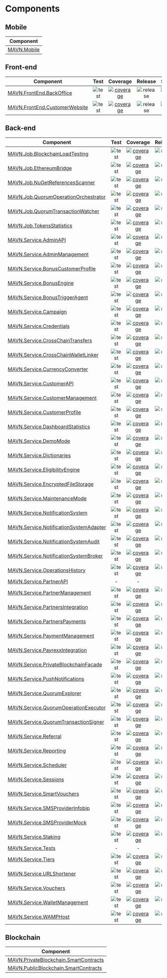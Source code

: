 # Components
## Mobile
 Component |
 --------- |
[MAVN.Mobile](https://github.com/OpenMAVN/MAVN.Mobile)|
## Front-end
Component | Test | Coverage | Release | Service 
--------- |:----:|:--------:|:-------:|:-------:
[MAVN.FrontEnd.BackOffice](https://github.com/OpenMAVN/MAVN.FrontEnd.BackOffice)|![test](https://github.com/OpenMAVN/MAVN.FrontEnd.BackOffice/workflows/test/badge.svg)|[![coverage](https://coveralls.io/repos/github/OpenMAVN/MAVN.FrontEnd.BackOffice/badge.svg?branch=master)](https://coveralls.io/github/OpenMAVN/MAVN.FrontEnd.BackOffice?branch=master)|![release](https://github.com/OpenMAVN/MAVN.FrontEnd.BackOffice/workflows/release/badge.svg)|[![docker](https://img.shields.io/docker/v/openmavn/backoffice-service?sort=semver)](https://https://hub.docker.com/r/openmavn/backoffice-service)|
[MAVN.FrontEnd.CustomerWebsite](https://github.com/OpenMAVN/MAVN.FrontEnd.CustomerWebsite)|![test](https://github.com/OpenMAVN/MAVN.FrontEnd.CustomerWebsite/workflows/test/badge.svg)|[![coverage](https://coveralls.io/repos/github/OpenMAVN/MAVN.FrontEnd.CustomerWebsite/badge.svg?branch=master)](https://coveralls.io/github/OpenMAVN/MAVN.FrontEnd.CustomerWebsite?branch=master)|![release](https://github.com/OpenMAVN/MAVN.FrontEnd.CustomerWebsite/workflows/release/badge.svg)|[![docker](https://img.shields.io/docker/v/openmavn/customer-website-service?sort=semver)](https://https://hub.docker.com/r/openmavn/customer-website-service)|
## Back-end
Component | Test | Coverage | Release | Client | Contract | Service | Job 
--------- |:----:|:--------:|:-------:|:------:|:--------:|:-------:|:---:
[MAVN.Job.BlockchainLoadTesting](https://github.com/OpenMAVN/MAVN.Job.BlockchainLoadTesting)|![test](https://github.com/OpenMAVN/MAVN.Job.BlockchainLoadTesting/workflows/test/badge.svg)|[![coverage](https://coveralls.io/repos/github/OpenMAVN/MAVN.Job.BlockchainLoadTesting/badge.svg?branch=master)](https://coveralls.io/github/OpenMAVN/MAVN.Job.BlockchainLoadTesting?branch=master)|![release](https://github.com/OpenMAVN/MAVN.Job.BlockchainLoadTesting/workflows/release/badge.svg)| - | - | - |[![docker](https://img.shields.io/docker/v/openmavn/blockchain-load-testing-job?sort=semver)](https://https://hub.docker.com/r/openmavn/blockchain-load-testing-job)|
[MAVN.Job.EthereumBridge](https://github.com/OpenMAVN/MAVN.Job.EthereumBridge)|![test](https://github.com/OpenMAVN/MAVN.Job.EthereumBridge/workflows/test/badge.svg)|[![coverage](https://coveralls.io/repos/github/OpenMAVN/MAVN.Job.EthereumBridge/badge.svg?branch=master)](https://coveralls.io/github/OpenMAVN/MAVN.Job.EthereumBridge?branch=master)|![release](https://github.com/OpenMAVN/MAVN.Job.EthereumBridge/workflows/release/badge.svg)|[![nuget](https://img.shields.io/nuget/v/MAVN.Job.EthereumBridge.Client)](https://www.nuget.org/packages/MAVN.Job.EthereumBridge.Client/)|[![nuget](https://img.shields.io/nuget/v/MAVN.Job.EthereumBridge.Contract)](https://www.nuget.org/packages/MAVN.Job.EthereumBridge.Contract/)|[![docker](https://img.shields.io/docker/v/openmavn/ethereum-bridge-service?sort=semver)](https://https://hub.docker.com/r/openmavn/ethereum-bridge-service)|[![docker](https://img.shields.io/docker/v/openmavn/ethereum-bridge-job?sort=semver)](https://https://hub.docker.com/r/openmavn/ethereum-bridge-job)|
[MAVN.Job.NuGetReferencesScanner](https://github.com/OpenMAVN/MAVN.Job.NuGetReferencesScanner)|![test](https://github.com/OpenMAVN/MAVN.Job.NuGetReferencesScanner/workflows/test/badge.svg)|[![coverage](https://coveralls.io/repos/github/OpenMAVN/MAVN.Job.NuGetReferencesScanner/badge.svg?branch=master)](https://coveralls.io/github/OpenMAVN/MAVN.Job.NuGetReferencesScanner?branch=master)|![release](https://github.com/OpenMAVN/MAVN.Job.NuGetReferencesScanner/workflows/release/badge.svg)| - | - | - |[![docker](https://img.shields.io/docker/v/openmavn/nuget-references-scanner-job?sort=semver)](https://https://hub.docker.com/r/openmavn/nuget-references-scanner-job)|
[MAVN.Job.QuorumOperationOrchestrator](https://github.com/OpenMAVN/MAVN.Job.QuorumOperationOrchestrator)|![test](https://github.com/OpenMAVN/MAVN.Job.QuorumOperationOrchestrator/workflows/test/badge.svg)|[![coverage](https://coveralls.io/repos/github/OpenMAVN/MAVN.Job.QuorumOperationOrchestrator/badge.svg?branch=master)](https://coveralls.io/github/OpenMAVN/MAVN.Job.QuorumOperationOrchestrator?branch=master)|![release](https://github.com/OpenMAVN/MAVN.Job.QuorumOperationOrchestrator/workflows/release/badge.svg)| - | - | - |[![docker](https://img.shields.io/docker/v/openmavn/quorum-operation-orchestrator-job?sort=semver)](https://https://hub.docker.com/r/openmavn/quorum-operation-orchestrator-job)|
[MAVN.Job.QuorumTransactionWatcher](https://github.com/OpenMAVN/MAVN.Job.QuorumTransactionWatcher)|![test](https://github.com/OpenMAVN/MAVN.Job.QuorumTransactionWatcher/workflows/test/badge.svg)|[![coverage](https://coveralls.io/repos/github/OpenMAVN/MAVN.Job.QuorumTransactionWatcher/badge.svg?branch=master)](https://coveralls.io/github/OpenMAVN/MAVN.Job.QuorumTransactionWatcher?branch=master)|![release](https://github.com/OpenMAVN/MAVN.Job.QuorumTransactionWatcher/workflows/release/badge.svg)| - |[![nuget](https://img.shields.io/nuget/v/MAVN.Job.QuorumTransactionWatcher.Contract)](https://www.nuget.org/packages/MAVN.Job.QuorumTransactionWatcher.Contract/)| - |[![docker](https://img.shields.io/docker/v/openmavn/quorum-transaction-watcher-job?sort=semver)](https://https://hub.docker.com/r/openmavn/quorum-transaction-watcher-job)|
[MAVN.Job.TokensStatistics](https://github.com/OpenMAVN/MAVN.Job.TokensStatistics)|![test](https://github.com/OpenMAVN/MAVN.Job.TokensStatistics/workflows/test/badge.svg)|[![coverage](https://coveralls.io/repos/github/OpenMAVN/MAVN.Job.TokensStatistics/badge.svg?branch=master)](https://coveralls.io/github/OpenMAVN/MAVN.Job.TokensStatistics?branch=master)|![release](https://github.com/OpenMAVN/MAVN.Job.TokensStatistics/workflows/release/badge.svg)|[![nuget](https://img.shields.io/nuget/v/MAVN.Job.TokensStatistics.Client)](https://www.nuget.org/packages/MAVN.Job.TokensStatistics.Client/)| - | - |[![docker](https://img.shields.io/docker/v/openmavn/tokens-statistics-job?sort=semver)](https://https://hub.docker.com/r/openmavn/tokens-statistics-job)|
[MAVN.Service.AdminAPI](https://github.com/OpenMAVN/MAVN.Service.AdminAPI)|![test](https://github.com/OpenMAVN/MAVN.Service.AdminAPI/workflows/test/badge.svg)|[![coverage](https://coveralls.io/repos/github/OpenMAVN/MAVN.Service.AdminAPI/badge.svg?branch=master)](https://coveralls.io/github/OpenMAVN/MAVN.Service.AdminAPI?branch=master)|![release](https://github.com/OpenMAVN/MAVN.Service.AdminAPI/workflows/release/badge.svg)| - | - |[![docker](https://img.shields.io/docker/v/openmavn/admin-api?sort=semver)](https://https://hub.docker.com/r/openmavn/admin-api)| - |
[MAVN.Service.AdminManagement](https://github.com/OpenMAVN/MAVN.Service.AdminManagement)|![test](https://github.com/OpenMAVN/MAVN.Service.AdminManagement/workflows/test/badge.svg)|[![coverage](https://coveralls.io/repos/github/OpenMAVN/MAVN.Service.AdminManagement/badge.svg?branch=master)](https://coveralls.io/github/OpenMAVN/MAVN.Service.AdminManagement?branch=master)|![release](https://github.com/OpenMAVN/MAVN.Service.AdminManagement/workflows/release/badge.svg)|[![nuget](https://img.shields.io/nuget/v/MAVN.Service.AdminManagement.Client)](https://www.nuget.org/packages/MAVN.Service.AdminManagement.Client/)|[![nuget](https://img.shields.io/nuget/v/MAVN.Service.AdminManagement.Contract)](https://www.nuget.org/packages/MAVN.Service.AdminManagement.Contract/)|[![docker](https://img.shields.io/docker/v/openmavn/admin-management-service?sort=semver)](https://https://hub.docker.com/r/openmavn/admin-management-service)| - |
[MAVN.Service.BonusCustomerProfile](https://github.com/OpenMAVN/MAVN.Service.BonusCustomerProfile)|![test](https://github.com/OpenMAVN/MAVN.Service.BonusCustomerProfile/workflows/test/badge.svg)|[![coverage](https://coveralls.io/repos/github/OpenMAVN/MAVN.Service.BonusCustomerProfile/badge.svg?branch=master)](https://coveralls.io/github/OpenMAVN/MAVN.Service.BonusCustomerProfile?branch=master)|![release](https://github.com/OpenMAVN/MAVN.Service.BonusCustomerProfile/workflows/release/badge.svg)|[![nuget](https://img.shields.io/nuget/v/MAVN.Service.BonusCustomerProfile.Client)](https://www.nuget.org/packages/MAVN.Service.BonusCustomerProfile.Client/)|[![nuget](https://img.shields.io/nuget/v/MAVN.Service.BonusCustomerProfile.Contract)](https://www.nuget.org/packages/MAVN.Service.BonusCustomerProfile.Contract/)|[![docker](https://img.shields.io/docker/v/openmavn/bonus-customer-profile-service?sort=semver)](https://https://hub.docker.com/r/openmavn/bonus-customer-profile-service)| - |
[MAVN.Service.BonusEngine](https://github.com/OpenMAVN/MAVN.Service.BonusEngine)|![test](https://github.com/OpenMAVN/MAVN.Service.BonusEngine/workflows/test/badge.svg)|[![coverage](https://coveralls.io/repos/github/OpenMAVN/MAVN.Service.BonusEngine/badge.svg?branch=master)](https://coveralls.io/github/OpenMAVN/MAVN.Service.BonusEngine?branch=master)|![release](https://github.com/OpenMAVN/MAVN.Service.BonusEngine/workflows/release/badge.svg)|[![nuget](https://img.shields.io/nuget/v/MAVN.Service.BonusEngine.Client)](https://www.nuget.org/packages/MAVN.Service.BonusEngine.Client/)|[![nuget](https://img.shields.io/nuget/v/MAVN.Service.BonusEngine.Contract)](https://www.nuget.org/packages/MAVN.Service.BonusEngine.Contract/)|[![docker](https://img.shields.io/docker/v/openmavn/bonus-engine-service?sort=semver)](https://https://hub.docker.com/r/openmavn/bonus-engine-service)| - |
[MAVN.Service.BonusTriggerAgent](https://github.com/OpenMAVN/MAVN.Service.BonusTriggerAgent)|![test](https://github.com/OpenMAVN/MAVN.Service.BonusTriggerAgent/workflows/test/badge.svg)|[![coverage](https://coveralls.io/repos/github/OpenMAVN/MAVN.Service.BonusTriggerAgent/badge.svg?branch=master)](https://coveralls.io/github/OpenMAVN/MAVN.Service.BonusTriggerAgent?branch=master)|![release](https://github.com/OpenMAVN/MAVN.Service.BonusTriggerAgent/workflows/release/badge.svg)|[![nuget](https://img.shields.io/nuget/v/MAVN.Service.BonusTriggerAgent.Client)](https://www.nuget.org/packages/MAVN.Service.BonusTriggerAgent.Client/)|[![nuget](https://img.shields.io/nuget/v/MAVN.Service.BonusTriggerAgent.Contract)](https://www.nuget.org/packages/MAVN.Service.BonusTriggerAgent.Contract/)|[![docker](https://img.shields.io/docker/v/openmavn/bonus-trigger-agent-service?sort=semver)](https://https://hub.docker.com/r/openmavn/bonus-trigger-agent-service)| - |
[MAVN.Service.Campaign](https://github.com/OpenMAVN/MAVN.Service.Campaign)|![test](https://github.com/OpenMAVN/MAVN.Service.Campaign/workflows/test/badge.svg)|[![coverage](https://coveralls.io/repos/github/OpenMAVN/MAVN.Service.Campaign/badge.svg?branch=master)](https://coveralls.io/github/OpenMAVN/MAVN.Service.Campaign?branch=master)|![release](https://github.com/OpenMAVN/MAVN.Service.Campaign/workflows/release/badge.svg)|[![nuget](https://img.shields.io/nuget/v/MAVN.Service.Campaign.Client)](https://www.nuget.org/packages/MAVN.Service.Campaign.Client/)|[![nuget](https://img.shields.io/nuget/v/MAVN.Service.Campaign.Contract)](https://www.nuget.org/packages/MAVN.Service.Campaign.Contract/)|[![docker](https://img.shields.io/docker/v/openmavn/campaign-service?sort=semver)](https://https://hub.docker.com/r/openmavn/campaign-service)| - |
[MAVN.Service.Credentials](https://github.com/OpenMAVN/MAVN.Service.Credentials)|![test](https://github.com/OpenMAVN/MAVN.Service.Credentials/workflows/test/badge.svg)|[![coverage](https://coveralls.io/repos/github/OpenMAVN/MAVN.Service.Credentials/badge.svg?branch=master)](https://coveralls.io/github/OpenMAVN/MAVN.Service.Credentials?branch=master)|![release](https://github.com/OpenMAVN/MAVN.Service.Credentials/workflows/release/badge.svg)|[![nuget](https://img.shields.io/nuget/v/MAVN.Service.Credentials.Client)](https://www.nuget.org/packages/MAVN.Service.Credentials.Client/)|[![nuget](https://img.shields.io/nuget/v/MAVN.Service.Credentials.Contract)](https://www.nuget.org/packages/MAVN.Service.Credentials.Contract/)|[![docker](https://img.shields.io/docker/v/openmavn/credentials-service?sort=semver)](https://https://hub.docker.com/r/openmavn/credentials-service)| - |
[MAVN.Service.CrossChainTransfers](https://github.com/OpenMAVN/MAVN.Service.CrossChainTransfers)|![test](https://github.com/OpenMAVN/MAVN.Service.CrossChainTransfers/workflows/test/badge.svg)|[![coverage](https://coveralls.io/repos/github/OpenMAVN/MAVN.Service.CrossChainTransfers/badge.svg?branch=master)](https://coveralls.io/github/OpenMAVN/MAVN.Service.CrossChainTransfers?branch=master)|![release](https://github.com/OpenMAVN/MAVN.Service.CrossChainTransfers/workflows/release/badge.svg)|[![nuget](https://img.shields.io/nuget/v/MAVN.Service.CrossChainTransfers.Client)](https://www.nuget.org/packages/MAVN.Service.CrossChainTransfers.Client/)|[![nuget](https://img.shields.io/nuget/v/MAVN.Service.CrossChainTransfers.Contract)](https://www.nuget.org/packages/MAVN.Service.CrossChainTransfers.Contract/)|[![docker](https://img.shields.io/docker/v/openmavn/cross-chain-transfers-service?sort=semver)](https://https://hub.docker.com/r/openmavn/cross-chain-transfers-service)| - |
[MAVN.Service.CrossChainWalletLinker](https://github.com/OpenMAVN/MAVN.Service.CrossChainWalletLinker)|![test](https://github.com/OpenMAVN/MAVN.Service.CrossChainWalletLinker/workflows/test/badge.svg)|[![coverage](https://coveralls.io/repos/github/OpenMAVN/MAVN.Service.CrossChainWalletLinker/badge.svg?branch=master)](https://coveralls.io/github/OpenMAVN/MAVN.Service.CrossChainWalletLinker?branch=master)|![release](https://github.com/OpenMAVN/MAVN.Service.CrossChainWalletLinker/workflows/release/badge.svg)|[![nuget](https://img.shields.io/nuget/v/MAVN.Service.CrossChainWalletLinker.Client)](https://www.nuget.org/packages/MAVN.Service.CrossChainWalletLinker.Client/)|[![nuget](https://img.shields.io/nuget/v/MAVN.Service.CrossChainWalletLinker.Contract)](https://www.nuget.org/packages/MAVN.Service.CrossChainWalletLinker.Contract/)|[![docker](https://img.shields.io/docker/v/openmavn/cross-chain-wallet-linker-service?sort=semver)](https://https://hub.docker.com/r/openmavn/cross-chain-wallet-linker-service)| - |
[MAVN.Service.CurrencyConverter](https://github.com/OpenMAVN/MAVN.Service.CurrencyConverter)|![test](https://github.com/OpenMAVN/MAVN.Service.CurrencyConverter/workflows/test/badge.svg)|[![coverage](https://coveralls.io/repos/github/OpenMAVN/MAVN.Service.CurrencyConverter/badge.svg?branch=master)](https://coveralls.io/github/OpenMAVN/MAVN.Service.CurrencyConverter?branch=master)|![release](https://github.com/OpenMAVN/MAVN.Service.CurrencyConverter/workflows/release/badge.svg)|[![nuget](https://img.shields.io/nuget/v/MAVN.Service.CurrencyConverter.Client)](https://www.nuget.org/packages/MAVN.Service.CurrencyConverter.Client/)|[![nuget](https://img.shields.io/nuget/v/MAVN.Service.CurrencyConverter.Contract)](https://www.nuget.org/packages/MAVN.Service.CurrencyConverter.Contract/)|[![docker](https://img.shields.io/docker/v/openmavn/currency-converter-service?sort=semver)](https://https://hub.docker.com/r/openmavn/currency-converter-service)| - |
[MAVN.Service.CustomerAPI](https://github.com/OpenMAVN/MAVN.Service.CustomerAPI)|![test](https://github.com/OpenMAVN/MAVN.Service.CustomerAPI/workflows/test/badge.svg)|[![coverage](https://coveralls.io/repos/github/OpenMAVN/MAVN.Service.CustomerAPI/badge.svg?branch=master)](https://coveralls.io/github/OpenMAVN/MAVN.Service.CustomerAPI?branch=master)|![release](https://github.com/OpenMAVN/MAVN.Service.CustomerAPI/workflows/release/badge.svg)| - | - |[![docker](https://img.shields.io/docker/v/openmavn/customer-api?sort=semver)](https://https://hub.docker.com/r/openmavn/customer-api)| - |
[MAVN.Service.CustomerManagement](https://github.com/OpenMAVN/MAVN.Service.CustomerManagement)|![test](https://github.com/OpenMAVN/MAVN.Service.CustomerManagement/workflows/test/badge.svg)|[![coverage](https://coveralls.io/repos/github/OpenMAVN/MAVN.Service.CustomerManagement/badge.svg?branch=master)](https://coveralls.io/github/OpenMAVN/MAVN.Service.CustomerManagement?branch=master)|![release](https://github.com/OpenMAVN/MAVN.Service.CustomerManagement/workflows/release/badge.svg)|[![nuget](https://img.shields.io/nuget/v/MAVN.Service.CustomerManagement.Client)](https://www.nuget.org/packages/MAVN.Service.CustomerManagement.Client/)|[![nuget](https://img.shields.io/nuget/v/MAVN.Service.CustomerManagement.Contract)](https://www.nuget.org/packages/MAVN.Service.CustomerManagement.Contract/)|[![docker](https://img.shields.io/docker/v/openmavn/customer-management-service?sort=semver)](https://https://hub.docker.com/r/openmavn/customer-management-service)| - |
[MAVN.Service.CustomerProfile](https://github.com/OpenMAVN/MAVN.Service.CustomerProfile)|![test](https://github.com/OpenMAVN/MAVN.Service.CustomerProfile/workflows/test/badge.svg)|[![coverage](https://coveralls.io/repos/github/OpenMAVN/MAVN.Service.CustomerProfile/badge.svg?branch=master)](https://coveralls.io/github/OpenMAVN/MAVN.Service.CustomerProfile?branch=master)|![release](https://github.com/OpenMAVN/MAVN.Service.CustomerProfile/workflows/release/badge.svg)|[![nuget](https://img.shields.io/nuget/v/MAVN.Service.CustomerProfile.Client)](https://www.nuget.org/packages/MAVN.Service.CustomerProfile.Client/)|[![nuget](https://img.shields.io/nuget/v/MAVN.Service.CustomerProfile.Contract)](https://www.nuget.org/packages/MAVN.Service.CustomerProfile.Contract/)|[![docker](https://img.shields.io/docker/v/openmavn/customer-profile-service?sort=semver)](https://https://hub.docker.com/r/openmavn/customer-profile-service)| - |
[MAVN.Service.DashboardStatistics](https://github.com/OpenMAVN/MAVN.Service.DashboardStatistics)|![test](https://github.com/OpenMAVN/MAVN.Service.DashboardStatistics/workflows/test/badge.svg)|[![coverage](https://coveralls.io/repos/github/OpenMAVN/MAVN.Service.DashboardStatistics/badge.svg?branch=master)](https://coveralls.io/github/OpenMAVN/MAVN.Service.DashboardStatistics?branch=master)|![release](https://github.com/OpenMAVN/MAVN.Service.DashboardStatistics/workflows/release/badge.svg)|[![nuget](https://img.shields.io/nuget/v/MAVN.Service.DashboardStatistics.Client)](https://www.nuget.org/packages/MAVN.Service.DashboardStatistics.Client/)|[![nuget](https://img.shields.io/nuget/v/MAVN.Service.DashboardStatistics.Contract)](https://www.nuget.org/packages/MAVN.Service.DashboardStatistics.Contract/)|[![docker](https://img.shields.io/docker/v/openmavn/dashboard-statistics-service?sort=semver)](https://https://hub.docker.com/r/openmavn/dashboard-statistics-service)| - |
[MAVN.Service.DemoMode](https://github.com/OpenMAVN/MAVN.Service.DemoMode)|![test](https://github.com/OpenMAVN/MAVN.Service.DemoMode/workflows/test/badge.svg)|[![coverage](https://coveralls.io/repos/github/OpenMAVN/MAVN.Service.DemoMode/badge.svg?branch=master)](https://coveralls.io/github/OpenMAVN/MAVN.Service.DemoMode?branch=master)|![release](https://github.com/OpenMAVN/MAVN.Service.DemoMode/workflows/release/badge.svg)| - | - |[![docker](https://img.shields.io/docker/v/openmavn/demo-mode-service?sort=semver)](https://https://hub.docker.com/r/openmavn/demo-mode-service)| - |
[MAVN.Service.Dictionaries](https://github.com/OpenMAVN/MAVN.Service.Dictionaries)|![test](https://github.com/OpenMAVN/MAVN.Service.Dictionaries/workflows/test/badge.svg)|[![coverage](https://coveralls.io/repos/github/OpenMAVN/MAVN.Service.Dictionaries/badge.svg?branch=master)](https://coveralls.io/github/OpenMAVN/MAVN.Service.Dictionaries?branch=master)|![release](https://github.com/OpenMAVN/MAVN.Service.Dictionaries/workflows/release/badge.svg)|[![nuget](https://img.shields.io/nuget/v/MAVN.Service.Dictionaries.Client)](https://www.nuget.org/packages/MAVN.Service.Dictionaries.Client/)|[![nuget](https://img.shields.io/nuget/v/MAVN.Service.Dictionaries.Contract)](https://www.nuget.org/packages/MAVN.Service.Dictionaries.Contract/)|[![docker](https://img.shields.io/docker/v/openmavn/dictionaries-service?sort=semver)](https://https://hub.docker.com/r/openmavn/dictionaries-service)| - |
[MAVN.Service.EligibilityEngine](https://github.com/OpenMAVN/MAVN.Service.EligibilityEngine)|![test](https://github.com/OpenMAVN/MAVN.Service.EligibilityEngine/workflows/test/badge.svg)|[![coverage](https://coveralls.io/repos/github/OpenMAVN/MAVN.Service.EligibilityEngine/badge.svg?branch=master)](https://coveralls.io/github/OpenMAVN/MAVN.Service.EligibilityEngine?branch=master)|![release](https://github.com/OpenMAVN/MAVN.Service.EligibilityEngine/workflows/release/badge.svg)|[![nuget](https://img.shields.io/nuget/v/MAVN.Service.EligibilityEngine.Client)](https://www.nuget.org/packages/MAVN.Service.EligibilityEngine.Client/)|[![nuget](https://img.shields.io/nuget/v/MAVN.Service.EligibilityEngine.Contract)](https://www.nuget.org/packages/MAVN.Service.EligibilityEngine.Contract/)|[![docker](https://img.shields.io/docker/v/openmavn/eligibility-engine-service?sort=semver)](https://https://hub.docker.com/r/openmavn/eligibility-engine-service)| - |
[MAVN.Service.EncryptedFileStorage](https://github.com/OpenMAVN/MAVN.Service.EncryptedFileStorage)|![test](https://github.com/OpenMAVN/MAVN.Service.EncryptedFileStorage/workflows/test/badge.svg)|[![coverage](https://coveralls.io/repos/github/OpenMAVN/MAVN.Service.EncryptedFileStorage/badge.svg?branch=master)](https://coveralls.io/github/OpenMAVN/MAVN.Service.EncryptedFileStorage?branch=master)|![release](https://github.com/OpenMAVN/MAVN.Service.EncryptedFileStorage/workflows/release/badge.svg)|[![nuget](https://img.shields.io/nuget/v/MAVN.Service.EncryptedFileStorage.Client)](https://www.nuget.org/packages/MAVN.Service.EncryptedFileStorage.Client/)|[![nuget](https://img.shields.io/nuget/v/MAVN.Service.EncryptedFileStorage.Contract)](https://www.nuget.org/packages/MAVN.Service.EncryptedFileStorage.Contract/)|[![docker](https://img.shields.io/docker/v/openmavn/encrypted-file-storage-service?sort=semver)](https://https://hub.docker.com/r/openmavn/encrypted-file-storage-service)| - |
[MAVN.Service.MaintenanceMode](https://github.com/OpenMAVN/MAVN.Service.MaintenanceMode)|![test](https://github.com/OpenMAVN/MAVN.Service.MaintenanceMode/workflows/test/badge.svg)|[![coverage](https://coveralls.io/repos/github/OpenMAVN/MAVN.Service.MaintenanceMode/badge.svg?branch=master)](https://coveralls.io/github/OpenMAVN/MAVN.Service.MaintenanceMode?branch=master)|![release](https://github.com/OpenMAVN/MAVN.Service.MaintenanceMode/workflows/release/badge.svg)|[![nuget](https://img.shields.io/nuget/v/MAVN.Service.MaintenanceMode.Client)](https://www.nuget.org/packages/MAVN.Service.MaintenanceMode.Client/)| - |[![docker](https://img.shields.io/docker/v/openmavn/maintenance-mode-service?sort=semver)](https://https://hub.docker.com/r/openmavn/maintenance-mode-service)| - |
[MAVN.Service.NotificationSystem](https://github.com/OpenMAVN/MAVN.Service.NotificationSystem)|![test](https://github.com/OpenMAVN/MAVN.Service.NotificationSystem/workflows/test/badge.svg)|[![coverage](https://coveralls.io/repos/github/OpenMAVN/MAVN.Service.NotificationSystem/badge.svg?branch=master)](https://coveralls.io/github/OpenMAVN/MAVN.Service.NotificationSystem?branch=master)|![release](https://github.com/OpenMAVN/MAVN.Service.NotificationSystem/workflows/release/badge.svg)|[![nuget](https://img.shields.io/nuget/v/MAVN.Service.NotificationSystem.Client)](https://www.nuget.org/packages/MAVN.Service.NotificationSystem.Client/)|[![nuget](https://img.shields.io/nuget/v/MAVN.Service.NotificationSystem.Contract)](https://www.nuget.org/packages/MAVN.Service.NotificationSystem.Contract/)|[![docker](https://img.shields.io/docker/v/openmavn/notification-system-service?sort=semver)](https://https://hub.docker.com/r/openmavn/notification-system-service)| - |
[MAVN.Service.NotificationSystemAdapter](https://github.com/OpenMAVN/MAVN.Service.NotificationSystemAdapter)|![test](https://github.com/OpenMAVN/MAVN.Service.NotificationSystemAdapter/workflows/test/badge.svg)|[![coverage](https://coveralls.io/repos/github/OpenMAVN/MAVN.Service.NotificationSystemAdapter/badge.svg?branch=master)](https://coveralls.io/github/OpenMAVN/MAVN.Service.NotificationSystemAdapter?branch=master)|![release](https://github.com/OpenMAVN/MAVN.Service.NotificationSystemAdapter/workflows/release/badge.svg)|[![nuget](https://img.shields.io/nuget/v/MAVN.Service.NotificationSystemAdapter.Client)](https://www.nuget.org/packages/MAVN.Service.NotificationSystemAdapter.Client/)|[![nuget](https://img.shields.io/nuget/v/MAVN.Service.NotificationSystemAdapter.Contract)](https://www.nuget.org/packages/MAVN.Service.NotificationSystemAdapter.Contract/)|[![docker](https://img.shields.io/docker/v/openmavn/notification-system-adapter-service?sort=semver)](https://https://hub.docker.com/r/openmavn/notification-system-adapter-service)| - |
[MAVN.Service.NotificationSystemAudit](https://github.com/OpenMAVN/MAVN.Service.NotificationSystemAudit)|![test](https://github.com/OpenMAVN/MAVN.Service.NotificationSystemAudit/workflows/test/badge.svg)|[![coverage](https://coveralls.io/repos/github/OpenMAVN/MAVN.Service.NotificationSystemAudit/badge.svg?branch=master)](https://coveralls.io/github/OpenMAVN/MAVN.Service.NotificationSystemAudit?branch=master)|![release](https://github.com/OpenMAVN/MAVN.Service.NotificationSystemAudit/workflows/release/badge.svg)|[![nuget](https://img.shields.io/nuget/v/MAVN.Service.NotificationSystemAudit.Client)](https://www.nuget.org/packages/MAVN.Service.NotificationSystemAudit.Client/)| - |[![docker](https://img.shields.io/docker/v/openmavn/notification-system-audit-service?sort=semver)](https://https://hub.docker.com/r/openmavn/notification-system-audit-service)| - |
[MAVN.Service.NotificationSystemBroker](https://github.com/OpenMAVN/MAVN.Service.NotificationSystemBroker)|![test](https://github.com/OpenMAVN/MAVN.Service.NotificationSystemBroker/workflows/test/badge.svg)|[![coverage](https://coveralls.io/repos/github/OpenMAVN/MAVN.Service.NotificationSystemBroker/badge.svg?branch=master)](https://coveralls.io/github/OpenMAVN/MAVN.Service.NotificationSystemBroker?branch=master)|![release](https://github.com/OpenMAVN/MAVN.Service.NotificationSystemBroker/workflows/release/badge.svg)|[![nuget](https://img.shields.io/nuget/v/MAVN.Service.NotificationSystemBroker.Client)](https://www.nuget.org/packages/MAVN.Service.NotificationSystemBroker.Client/)|[![nuget](https://img.shields.io/nuget/v/MAVN.Service.NotificationSystemBroker.Contract)](https://www.nuget.org/packages/MAVN.Service.NotificationSystemBroker.Contract/)|[![docker](https://img.shields.io/docker/v/openmavn/notification-system-broker-service?sort=semver)](https://https://hub.docker.com/r/openmavn/notification-system-broker-service)| - |
[MAVN.Service.OperationsHistory](https://github.com/OpenMAVN/MAVN.Service.OperationsHistory)|![test](https://github.com/OpenMAVN/MAVN.Service.OperationsHistory/workflows/test/badge.svg)|[![coverage](https://coveralls.io/repos/github/OpenMAVN/MAVN.Service.OperationsHistory/badge.svg?branch=master)](https://coveralls.io/github/OpenMAVN/MAVN.Service.OperationsHistory?branch=master)|![release](https://github.com/OpenMAVN/MAVN.Service.OperationsHistory/workflows/release/badge.svg)|[![nuget](https://img.shields.io/nuget/v/MAVN.Service.OperationsHistory.Client)](https://www.nuget.org/packages/MAVN.Service.OperationsHistory.Client/)|[![nuget](https://img.shields.io/nuget/v/MAVN.Service.OperationsHistory.Contract)](https://www.nuget.org/packages/MAVN.Service.OperationsHistory.Contract/)|[![docker](https://img.shields.io/docker/v/openmavn/operations-history-service?sort=semver)](https://https://hub.docker.com/r/openmavn/operations-history-service)| - |
[MAVN.Service.PartnerAPI](https://github.com/OpenMAVN/MAVN.Service.PartnerAPI)| - | - | - | - | - | - |
[MAVN.Service.PartnerManagement](https://github.com/OpenMAVN/MAVN.Service.PartnerManagement)|![test](https://github.com/OpenMAVN/MAVN.Service.PartnerManagement/workflows/test/badge.svg)|[![coverage](https://coveralls.io/repos/github/OpenMAVN/MAVN.Service.PartnerManagement/badge.svg?branch=master)](https://coveralls.io/github/OpenMAVN/MAVN.Service.PartnerManagement?branch=master)|![release](https://github.com/OpenMAVN/MAVN.Service.PartnerManagement/workflows/release/badge.svg)|[![nuget](https://img.shields.io/nuget/v/MAVN.Service.PartnerManagement.Client)](https://www.nuget.org/packages/MAVN.Service.PartnerManagement.Client/)|[![nuget](https://img.shields.io/nuget/v/MAVN.Service.PartnerManagement.Contract)](https://www.nuget.org/packages/MAVN.Service.PartnerManagement.Contract/)|[![docker](https://img.shields.io/docker/v/openmavn/partner-management-service?sort=semver)](https://https://hub.docker.com/r/openmavn/partner-management-service)| - |
[MAVN.Service.PartnersIntegration](https://github.com/OpenMAVN/MAVN.Service.PartnersIntegration)|![test](https://github.com/OpenMAVN/MAVN.Service.PartnersIntegration/workflows/test/badge.svg)|[![coverage](https://coveralls.io/repos/github/OpenMAVN/MAVN.Service.PartnersIntegration/badge.svg?branch=master)](https://coveralls.io/github/OpenMAVN/MAVN.Service.PartnersIntegration?branch=master)|![release](https://github.com/OpenMAVN/MAVN.Service.PartnersIntegration/workflows/release/badge.svg)|[![nuget](https://img.shields.io/nuget/v/MAVN.Service.PartnersIntegration.Client)](https://www.nuget.org/packages/MAVN.Service.PartnersIntegration.Client/)|[![nuget](https://img.shields.io/nuget/v/MAVN.Service.PartnersIntegration.Contract)](https://www.nuget.org/packages/MAVN.Service.PartnersIntegration.Contract/)|[![docker](https://img.shields.io/docker/v/openmavn/partners-integration-service?sort=semver)](https://https://hub.docker.com/r/openmavn/partners-integration-service)| - |
[MAVN.Service.PartnersPayments](https://github.com/OpenMAVN/MAVN.Service.PartnersPayments)|![test](https://github.com/OpenMAVN/MAVN.Service.PartnersPayments/workflows/test/badge.svg)|[![coverage](https://coveralls.io/repos/github/OpenMAVN/MAVN.Service.PartnersPayments/badge.svg?branch=master)](https://coveralls.io/github/OpenMAVN/MAVN.Service.PartnersPayments?branch=master)|![release](https://github.com/OpenMAVN/MAVN.Service.PartnersPayments/workflows/release/badge.svg)|[![nuget](https://img.shields.io/nuget/v/MAVN.Service.PartnersPayments.Client)](https://www.nuget.org/packages/MAVN.Service.PartnersPayments.Client/)|[![nuget](https://img.shields.io/nuget/v/MAVN.Service.PartnersPayments.Contract)](https://www.nuget.org/packages/MAVN.Service.PartnersPayments.Contract/)|[![docker](https://img.shields.io/docker/v/openmavn/partners-payments-service?sort=semver)](https://https://hub.docker.com/r/openmavn/partners-payments-service)|[![docker](https://img.shields.io/docker/v/openmavn/partners-payments-job?sort=semver)](https://https://hub.docker.com/r/openmavn/partners-payments-job)|
[MAVN.Service.PaymentManagement](https://github.com/OpenMAVN/MAVN.Service.PaymentManagement)|![test](https://github.com/OpenMAVN/MAVN.Service.PaymentManagement/workflows/test/badge.svg)|[![coverage](https://coveralls.io/repos/github/OpenMAVN/MAVN.Service.PaymentManagement/badge.svg?branch=master)](https://coveralls.io/github/OpenMAVN/MAVN.Service.PaymentManagement?branch=master)|![release](https://github.com/OpenMAVN/MAVN.Service.PaymentManagement/workflows/release/badge.svg)|[![nuget](https://img.shields.io/nuget/v/MAVN.Service.PaymentManagement.Client)](https://www.nuget.org/packages/MAVN.Service.PaymentManagement.Client/)|[![nuget](https://img.shields.io/nuget/v/MAVN.Service.PaymentManagement.Contract)](https://www.nuget.org/packages/MAVN.Service.PaymentManagement.Contract/)|[![docker](https://img.shields.io/docker/v/openmavn/payment-management-service?sort=semver)](https://https://hub.docker.com/r/openmavn/payment-management-service)| - |
[MAVN.Service.PayrexxIntegration](https://github.com/OpenMAVN/MAVN.Service.PayrexxIntegration)|![test](https://github.com/OpenMAVN/MAVN.Service.PayrexxIntegration/workflows/test/badge.svg)|[![coverage](https://coveralls.io/repos/github/OpenMAVN/MAVN.Service.PayrexxIntegration/badge.svg?branch=master)](https://coveralls.io/github/OpenMAVN/MAVN.Service.PayrexxIntegration?branch=master)|![release](https://github.com/OpenMAVN/MAVN.Service.PayrexxIntegration/workflows/release/badge.svg)|[![nuget](https://img.shields.io/nuget/v/MAVN.Service.PayrexxIntegration.Client)](https://www.nuget.org/packages/MAVN.Service.PayrexxIntegration.Client/)| - |[![docker](https://img.shields.io/docker/v/openmavn/payrexx-integration-service?sort=semver)](https://https://hub.docker.com/r/openmavn/payrexx-integration-service)| - |
[MAVN.Service.PrivateBlockchainFacade](https://github.com/OpenMAVN/MAVN.Service.PrivateBlockchainFacade)|![test](https://github.com/OpenMAVN/MAVN.Service.PrivateBlockchainFacade/workflows/test/badge.svg)|[![coverage](https://coveralls.io/repos/github/OpenMAVN/MAVN.Service.PrivateBlockchainFacade/badge.svg?branch=master)](https://coveralls.io/github/OpenMAVN/MAVN.Service.PrivateBlockchainFacade?branch=master)|![release](https://github.com/OpenMAVN/MAVN.Service.PrivateBlockchainFacade/workflows/release/badge.svg)|[![nuget](https://img.shields.io/nuget/v/MAVN.Service.PrivateBlockchainFacade.Client)](https://www.nuget.org/packages/MAVN.Service.PrivateBlockchainFacade.Client/)|[![nuget](https://img.shields.io/nuget/v/MAVN.Service.PrivateBlockchainFacade.Contract)](https://www.nuget.org/packages/MAVN.Service.PrivateBlockchainFacade.Contract/)|[![docker](https://img.shields.io/docker/v/openmavn/private-blockchain-facade-service?sort=semver)](https://https://hub.docker.com/r/openmavn/private-blockchain-facade-service)| - |
[MAVN.Service.PushNotifications](https://github.com/OpenMAVN/MAVN.Service.PushNotifications)|![test](https://github.com/OpenMAVN/MAVN.Service.PushNotifications/workflows/test/badge.svg)|[![coverage](https://coveralls.io/repos/github/OpenMAVN/MAVN.Service.PushNotifications/badge.svg?branch=master)](https://coveralls.io/github/OpenMAVN/MAVN.Service.PushNotifications?branch=master)|![release](https://github.com/OpenMAVN/MAVN.Service.PushNotifications/workflows/release/badge.svg)|[![nuget](https://img.shields.io/nuget/v/MAVN.Service.PushNotifications.Client)](https://www.nuget.org/packages/MAVN.Service.PushNotifications.Client/)|[![nuget](https://img.shields.io/nuget/v/MAVN.Service.PushNotifications.Contract)](https://www.nuget.org/packages/MAVN.Service.PushNotifications.Contract/)|[![docker](https://img.shields.io/docker/v/openmavn/push-notifications-service?sort=semver)](https://https://hub.docker.com/r/openmavn/push-notifications-service)| - |
[MAVN.Service.QuorumExplorer](https://github.com/OpenMAVN/MAVN.Service.QuorumExplorer)|![test](https://github.com/OpenMAVN/MAVN.Service.QuorumExplorer/workflows/test/badge.svg)|[![coverage](https://coveralls.io/repos/github/OpenMAVN/MAVN.Service.QuorumExplorer/badge.svg?branch=master)](https://coveralls.io/github/OpenMAVN/MAVN.Service.QuorumExplorer?branch=master)|![release](https://github.com/OpenMAVN/MAVN.Service.QuorumExplorer/workflows/release/badge.svg)|[![nuget](https://img.shields.io/nuget/v/MAVN.Service.QuorumExplorer.Client)](https://www.nuget.org/packages/MAVN.Service.QuorumExplorer.Client/)| - |[![docker](https://img.shields.io/docker/v/openmavn/quorum-explorer-service?sort=semver)](https://https://hub.docker.com/r/openmavn/quorum-explorer-service)|[![docker](https://img.shields.io/docker/v/openmavn/quorum-explorer-job?sort=semver)](https://https://hub.docker.com/r/openmavn/quorum-explorer-job)|
[MAVN.Service.QuorumOperationExecutor](https://github.com/OpenMAVN/MAVN.Service.QuorumOperationExecutor)|![test](https://github.com/OpenMAVN/MAVN.Service.QuorumOperationExecutor/workflows/test/badge.svg)|[![coverage](https://coveralls.io/repos/github/OpenMAVN/MAVN.Service.QuorumOperationExecutor/badge.svg?branch=master)](https://coveralls.io/github/OpenMAVN/MAVN.Service.QuorumOperationExecutor?branch=master)|![release](https://github.com/OpenMAVN/MAVN.Service.QuorumOperationExecutor/workflows/release/badge.svg)|[![nuget](https://img.shields.io/nuget/v/MAVN.Service.QuorumOperationExecutor.Client)](https://www.nuget.org/packages/MAVN.Service.QuorumOperationExecutor.Client/)| - |[![docker](https://img.shields.io/docker/v/openmavn/quorum-operation-executor-service?sort=semver)](https://https://hub.docker.com/r/openmavn/quorum-operation-executor-service)| - |
[MAVN.Service.QuorumTransactionSigner](https://github.com/OpenMAVN/MAVN.Service.QuorumTransactionSigner)|![test](https://github.com/OpenMAVN/MAVN.Service.QuorumTransactionSigner/workflows/test/badge.svg)|[![coverage](https://coveralls.io/repos/github/OpenMAVN/MAVN.Service.QuorumTransactionSigner/badge.svg?branch=master)](https://coveralls.io/github/OpenMAVN/MAVN.Service.QuorumTransactionSigner?branch=master)|![release](https://github.com/OpenMAVN/MAVN.Service.QuorumTransactionSigner/workflows/release/badge.svg)|[![nuget](https://img.shields.io/nuget/v/MAVN.Service.QuorumTransactionSigner.Client)](https://www.nuget.org/packages/MAVN.Service.QuorumTransactionSigner.Client/)| - |[![docker](https://img.shields.io/docker/v/openmavn/quorum-transaction-signer-service?sort=semver)](https://https://hub.docker.com/r/openmavn/quorum-transaction-signer-service)| - |
[MAVN.Service.Referral](https://github.com/OpenMAVN/MAVN.Service.Referral)|![test](https://github.com/OpenMAVN/MAVN.Service.Referral/workflows/test/badge.svg)|[![coverage](https://coveralls.io/repos/github/OpenMAVN/MAVN.Service.Referral/badge.svg?branch=master)](https://coveralls.io/github/OpenMAVN/MAVN.Service.Referral?branch=master)|![release](https://github.com/OpenMAVN/MAVN.Service.Referral/workflows/release/badge.svg)|[![nuget](https://img.shields.io/nuget/v/MAVN.Service.Referral.Client)](https://www.nuget.org/packages/MAVN.Service.Referral.Client/)|[![nuget](https://img.shields.io/nuget/v/MAVN.Service.Referral.Contract)](https://www.nuget.org/packages/MAVN.Service.Referral.Contract/)|[![docker](https://img.shields.io/docker/v/openmavn/referral-service?sort=semver)](https://https://hub.docker.com/r/openmavn/referral-service)| - |
[MAVN.Service.Reporting](https://github.com/OpenMAVN/MAVN.Service.Reporting)|![test](https://github.com/OpenMAVN/MAVN.Service.Reporting/workflows/test/badge.svg)|[![coverage](https://coveralls.io/repos/github/OpenMAVN/MAVN.Service.Reporting/badge.svg?branch=master)](https://coveralls.io/github/OpenMAVN/MAVN.Service.Reporting?branch=master)|![release](https://github.com/OpenMAVN/MAVN.Service.Reporting/workflows/release/badge.svg)|[![nuget](https://img.shields.io/nuget/v/MAVN.Service.Reporting.Client)](https://www.nuget.org/packages/MAVN.Service.Reporting.Client/)| - |[![docker](https://img.shields.io/docker/v/openmavn/reporting-service?sort=semver)](https://https://hub.docker.com/r/openmavn/reporting-service)| - |
[MAVN.Service.Scheduler](https://github.com/OpenMAVN/MAVN.Service.Scheduler)|![test](https://github.com/OpenMAVN/MAVN.Service.Scheduler/workflows/test/badge.svg)|[![coverage](https://coveralls.io/repos/github/OpenMAVN/MAVN.Service.Scheduler/badge.svg?branch=master)](https://coveralls.io/github/OpenMAVN/MAVN.Service.Scheduler?branch=master)|![release](https://github.com/OpenMAVN/MAVN.Service.Scheduler/workflows/release/badge.svg)|[![nuget](https://img.shields.io/nuget/v/MAVN.Service.Scheduler.Client)](https://www.nuget.org/packages/MAVN.Service.Scheduler.Client/)|[![nuget](https://img.shields.io/nuget/v/MAVN.Service.Scheduler.Contract)](https://www.nuget.org/packages/MAVN.Service.Scheduler.Contract/)|[![docker](https://img.shields.io/docker/v/openmavn/scheduler-service?sort=semver)](https://https://hub.docker.com/r/openmavn/scheduler-service)| - |
[MAVN.Service.Sessions](https://github.com/OpenMAVN/MAVN.Service.Sessions)|![test](https://github.com/OpenMAVN/MAVN.Service.Sessions/workflows/test/badge.svg)|[![coverage](https://coveralls.io/repos/github/OpenMAVN/MAVN.Service.Sessions/badge.svg?branch=master)](https://coveralls.io/github/OpenMAVN/MAVN.Service.Sessions?branch=master)|![release](https://github.com/OpenMAVN/MAVN.Service.Sessions/workflows/release/badge.svg)|[![nuget](https://img.shields.io/nuget/v/MAVN.Service.Sessions.Client)](https://www.nuget.org/packages/MAVN.Service.Sessions.Client/)|[![nuget](https://img.shields.io/nuget/v/MAVN.Service.Sessions.Contract)](https://www.nuget.org/packages/MAVN.Service.Sessions.Contract/)|[![docker](https://img.shields.io/docker/v/openmavn/sessions-service?sort=semver)](https://https://hub.docker.com/r/openmavn/sessions-service)| - |
[MAVN.Service.SmartVouchers](https://github.com/OpenMAVN/MAVN.Service.SmartVouchers)|![test](https://github.com/OpenMAVN/MAVN.Service.SmartVouchers/workflows/test/badge.svg)|[![coverage](https://coveralls.io/repos/github/OpenMAVN/MAVN.Service.SmartVouchers/badge.svg?branch=master)](https://coveralls.io/github/OpenMAVN/MAVN.Service.SmartVouchers?branch=master)|![release](https://github.com/OpenMAVN/MAVN.Service.SmartVouchers/workflows/release/badge.svg)|[![nuget](https://img.shields.io/nuget/v/MAVN.Service.SmartVouchers.Client)](https://www.nuget.org/packages/MAVN.Service.SmartVouchers.Client/)|[![nuget](https://img.shields.io/nuget/v/MAVN.Service.SmartVouchers.Contract)](https://www.nuget.org/packages/MAVN.Service.SmartVouchers.Contract/)|[![docker](https://img.shields.io/docker/v/openmavn/smart-vouchers-service?sort=semver)](https://https://hub.docker.com/r/openmavn/smart-vouchers-service)| - |
[MAVN.Service.SMSProviderInfobip](https://github.com/OpenMAVN/MAVN.Service.SMSProviderInfobip)|![test](https://github.com/OpenMAVN/MAVN.Service.SMSProviderInfobip/workflows/test/badge.svg)|[![coverage](https://coveralls.io/repos/github/OpenMAVN/MAVN.Service.SMSProviderInfobip/badge.svg?branch=master)](https://coveralls.io/github/OpenMAVN/MAVN.Service.SMSProviderInfobip?branch=master)|![release](https://github.com/OpenMAVN/MAVN.Service.SMSProviderInfobip/workflows/release/badge.svg)|[![nuget](https://img.shields.io/nuget/v/MAVN.Service.SMSProviderInfobip.Client)](https://www.nuget.org/packages/MAVN.Service.SMSProviderInfobip.Client/)|[![nuget](https://img.shields.io/nuget/v/MAVN.Service.SMSProviderInfobip.Contract)](https://www.nuget.org/packages/MAVN.Service.SMSProviderInfobip.Contract/)|[![docker](https://img.shields.io/docker/v/openmavn/sms-provider-infobip-service?sort=semver)](https://https://hub.docker.com/r/openmavn/sms-provider-infobip-service)| - |
[MAVN.Service.SMSProviderMock](https://github.com/OpenMAVN/MAVN.Service.SMSProviderMock)|![test](https://github.com/OpenMAVN/MAVN.Service.SMSProviderMock/workflows/test/badge.svg)|[![coverage](https://coveralls.io/repos/github/OpenMAVN/MAVN.Service.SMSProviderMock/badge.svg?branch=master)](https://coveralls.io/github/OpenMAVN/MAVN.Service.SMSProviderMock?branch=master)|![release](https://github.com/OpenMAVN/MAVN.Service.SMSProviderMock/workflows/release/badge.svg)|[![nuget](https://img.shields.io/nuget/v/MAVN.Service.SMSProviderMock.Client)](https://www.nuget.org/packages/MAVN.Service.SMSProviderMock.Client/)|[![nuget](https://img.shields.io/nuget/v/MAVN.Service.SMSProviderMock.Contract)](https://www.nuget.org/packages/MAVN.Service.SMSProviderMock.Contract/)|[![docker](https://img.shields.io/docker/v/openmavn/sms-provider-mock-service?sort=semver)](https://https://hub.docker.com/r/openmavn/sms-provider-mock-service)| - |
[MAVN.Service.Staking](https://github.com/OpenMAVN/MAVN.Service.Staking)|![test](https://github.com/OpenMAVN/MAVN.Service.Staking/workflows/test/badge.svg)|[![coverage](https://coveralls.io/repos/github/OpenMAVN/MAVN.Service.Staking/badge.svg?branch=master)](https://coveralls.io/github/OpenMAVN/MAVN.Service.Staking?branch=master)|![release](https://github.com/OpenMAVN/MAVN.Service.Staking/workflows/release/badge.svg)|[![nuget](https://img.shields.io/nuget/v/MAVN.Service.Staking.Client)](https://www.nuget.org/packages/MAVN.Service.Staking.Client/)|[![nuget](https://img.shields.io/nuget/v/MAVN.Service.Staking.Contract)](https://www.nuget.org/packages/MAVN.Service.Staking.Contract/)|[![docker](https://img.shields.io/docker/v/openmavn/staking-service?sort=semver)](https://https://hub.docker.com/r/openmavn/staking-service)|[![docker](https://img.shields.io/docker/v/openmavn/staking-job?sort=semver)](https://https://hub.docker.com/r/openmavn/staking-job)|
[MAVN.Service.Tests](https://github.com/OpenMAVN/MAVN.Service.Tests)| - | - | - | - | - | - |
[MAVN.Service.Tiers](https://github.com/OpenMAVN/MAVN.Service.Tiers)|![test](https://github.com/OpenMAVN/MAVN.Service.Tiers/workflows/test/badge.svg)|[![coverage](https://coveralls.io/repos/github/OpenMAVN/MAVN.Service.Tiers/badge.svg?branch=master)](https://coveralls.io/github/OpenMAVN/MAVN.Service.Tiers?branch=master)|![release](https://github.com/OpenMAVN/MAVN.Service.Tiers/workflows/release/badge.svg)|[![nuget](https://img.shields.io/nuget/v/MAVN.Service.Tiers.Client)](https://www.nuget.org/packages/MAVN.Service.Tiers.Client/)|[![nuget](https://img.shields.io/nuget/v/MAVN.Service.Tiers.Contract)](https://www.nuget.org/packages/MAVN.Service.Tiers.Contract/)|[![docker](https://img.shields.io/docker/v/openmavn/tiers-service?sort=semver)](https://https://hub.docker.com/r/openmavn/tiers-service)| - |
[MAVN.Service.URLShortener](https://github.com/OpenMAVN/MAVN.Service.URLShortener)|![test](https://github.com/OpenMAVN/MAVN.Service.URLShortener/workflows/test/badge.svg)|[![coverage](https://coveralls.io/repos/github/OpenMAVN/MAVN.Service.URLShortener/badge.svg?branch=master)](https://coveralls.io/github/OpenMAVN/MAVN.Service.URLShortener?branch=master)|![release](https://github.com/OpenMAVN/MAVN.Service.URLShortener/workflows/release/badge.svg)|[![nuget](https://img.shields.io/nuget/v/MAVN.Service.URLShortener.Client)](https://www.nuget.org/packages/MAVN.Service.URLShortener.Client/)|[![nuget](https://img.shields.io/nuget/v/MAVN.Service.URLShortener.Contract)](https://www.nuget.org/packages/MAVN.Service.URLShortener.Contract/)|[![docker](https://img.shields.io/docker/v/openmavn/url-shortener-service?sort=semver)](https://https://hub.docker.com/r/openmavn/url-shortener-service)| - |
[MAVN.Service.Vouchers](https://github.com/OpenMAVN/MAVN.Service.Vouchers)|![test](https://github.com/OpenMAVN/MAVN.Service.Vouchers/workflows/test/badge.svg)|[![coverage](https://coveralls.io/repos/github/OpenMAVN/MAVN.Service.Vouchers/badge.svg?branch=master)](https://coveralls.io/github/OpenMAVN/MAVN.Service.Vouchers?branch=master)|![release](https://github.com/OpenMAVN/MAVN.Service.Vouchers/workflows/release/badge.svg)|[![nuget](https://img.shields.io/nuget/v/MAVN.Service.Vouchers.Client)](https://www.nuget.org/packages/MAVN.Service.Vouchers.Client/)|[![nuget](https://img.shields.io/nuget/v/MAVN.Service.Vouchers.Contract)](https://www.nuget.org/packages/MAVN.Service.Vouchers.Contract/)|[![docker](https://img.shields.io/docker/v/openmavn/vouchers-service?sort=semver)](https://https://hub.docker.com/r/openmavn/vouchers-service)| - |
[MAVN.Service.WalletManagement](https://github.com/OpenMAVN/MAVN.Service.WalletManagement)|![test](https://github.com/OpenMAVN/MAVN.Service.WalletManagement/workflows/test/badge.svg)|[![coverage](https://coveralls.io/repos/github/OpenMAVN/MAVN.Service.WalletManagement/badge.svg?branch=master)](https://coveralls.io/github/OpenMAVN/MAVN.Service.WalletManagement?branch=master)|![release](https://github.com/OpenMAVN/MAVN.Service.WalletManagement/workflows/release/badge.svg)|[![nuget](https://img.shields.io/nuget/v/MAVN.Service.WalletManagement.Client)](https://www.nuget.org/packages/MAVN.Service.WalletManagement.Client/)|[![nuget](https://img.shields.io/nuget/v/MAVN.Service.WalletManagement.Contract)](https://www.nuget.org/packages/MAVN.Service.WalletManagement.Contract/)|[![docker](https://img.shields.io/docker/v/openmavn/wallet-management-service?sort=semver)](https://https://hub.docker.com/r/openmavn/wallet-management-service)| - |
[MAVN.Service.WAMPHost](https://github.com/OpenMAVN/MAVN.Service.WAMPHost)|![test](https://github.com/OpenMAVN/MAVN.Service.WAMPHost/workflows/test/badge.svg)|[![coverage](https://coveralls.io/repos/github/OpenMAVN/MAVN.Service.WAMPHost/badge.svg?branch=master)](https://coveralls.io/github/OpenMAVN/MAVN.Service.WAMPHost?branch=master)|![release](https://github.com/OpenMAVN/MAVN.Service.WAMPHost/workflows/release/badge.svg)|[![nuget](https://img.shields.io/nuget/v/MAVN.Service.WAMPHost.Client)](https://www.nuget.org/packages/MAVN.Service.WAMPHost.Client/)|[![nuget](https://img.shields.io/nuget/v/MAVN.Service.WAMPHost.Contract)](https://www.nuget.org/packages/MAVN.Service.WAMPHost.Contract/)|[![docker](https://img.shields.io/docker/v/openmavn/wamphost-service?sort=semver)](https://https://hub.docker.com/r/openmavn/wamphost-service)| - |
## Blockchain
 Component |
 --------- |
[MAVN.PrivateBlockchain.SmartContracts](https://github.com/OpenMAVN/MAVN.PrivateBlockchain.SmartContracts)|
[MAVN.PublicBlockchain.SmartContracts](https://github.com/OpenMAVN/MAVN.PublicBlockchain.SmartContracts)|
